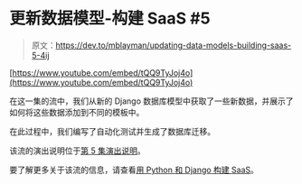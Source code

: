 # 更新数据模型-构建 SaaS #5

> 原文：<https://dev.to/mblayman/updating-data-models-building-saas-5-4ij>

[https://www.youtube.com/embed/tQQ9TyJoj4o](https://www.youtube.com/embed/tQQ9TyJoj4o)

在这一集的流中，我们从新的 Django 数据库模型中获取了一些新数据，并展示了如何将这些数据添加到不同的模板中。

在此过程中，我们编写了自动化测试并生成了数据库迁移。

该流的演出说明位于[第 5 集演出说明](https://www.mattlayman.com/building-saas/updating-data-models/)。

要了解更多关于该流的信息，请查看[用 Python 和 Django 构建 SaaS](https://www.mattlayman.com/building-saas/)。